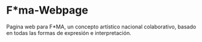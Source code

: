 # F*ma-Webpage
Pagina web para F*MA, un concepto artístico nacional colaborativo, basado en todas las formas de expresión e interpretación.
